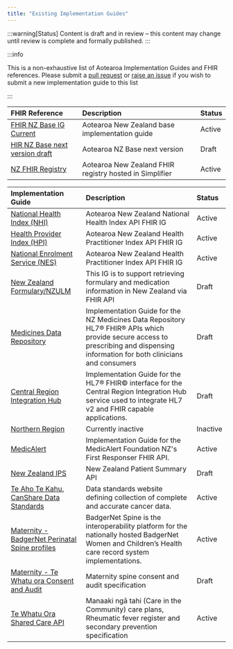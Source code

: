 ```yaml
---
title: "Existing Implementation Guides"
---
```


:::warning[Status]
Content is draft and in review – this content may change until review is complete and formally published.
:::

:::info

This is a non-exhaustive list of Aotearoa Implementation Guides and FHIR references. Please submit a [pull request](/community/get-involved/03.2-contributing) or [raise an issue](/community/get-involved/03.1-participating#issues) if you wish to submit a new implementation guide to this list

:::

| FHIR Reference                                                            | Description                                             | Status |
| :------------------------------------------------------------------------ | :------------------------------------------------------ | :----- |
| [FHIR NZ Base IG Current](https://fhir.org.nz)                            | Aotearoa New Zealand base implementation guide          | Active |
| [HIR NZ Base next version draft](https://build.fhir.org/ig/HL7NZ/nzbase/) | Aotearoa NZ Base next version                           | Draft  |
| [NZ FHIR Registry](https://simplifier.net/organization/nz-fhir-registry)  | Aotearoa New Zealand FHIR registry hosted in Simplifier | Active |

| Implementation Guide                                                                                            | Description                                                                                                                                                                         | Status   |
| :-------------------------------------------------------------------------------------------------------------- | :---------------------------------------------------------------------------------------------------------------------------------------------------------------------------------- | :------- |
| [National Health Index (NHI)](https://nhi-ig.hip.digital.health.nz)                                             | Aotearoa New Zealand National Health Index API FHIR IG                                                                                                                              | Active   |
| [Health Provider Index (HPI)](https://hpi-ig.hip.digital.health.nz)                                             | Aotearoa New Zealand Health Practitioner Index API FHIR IG                                                                                                                          | Active   |
| [National Enrolment Service (NES)](https://nes-ig.hip-uat.digital.health.nz/)                                   | Aotearoa New Zealand Health Practitioner Index API FHIR IG                                                                                                                          | Active   |
| [New Zealand Formulary/NZULM](https://fhir-docs.nzf.org.nz/index.html)                      | This IG is to support retrieving formulary and medication information in New Zealand via FHIR API                                                                                   | Draft    |
| [Medicines Data Repository](https://build.fhir.org/ig/HL7NZ/mdr/)                                               | Implementation Guide for the NZ Medicines Data Repository HL7® FHIR® APIs which provide secure access to prescribing and dispensing information for both clinicians and consumers | Draft    |
| [Central Region Integration Hub](https://build.fhir.org/ig/tewhatuora/centralRegion-integrationHub-ig/)         | Implementation Guide for the HL7® FHIR© interface for the Central Region Integration Hub service used to integrate HL7 v2 and FHIR capable applications.                          | Draft    |
| [Northern Region](https://build.fhir.org/ig/HL7NZ/northernRegion/)                                              | Currently inactive                                                                                                                                                                  | Inactive |
| [MedicAlert](https://simplifier.net/guide/medicalert-nz-first-responder-api)                                    | Implementation Guide for the MedicAlert Foundation NZ's First Responser FHIR API.                                                                                                   | Active   |
| [New Zealand IPS](https://build.fhir.org/ig/tewhatuora/fhir-nzips/)                                             | New Zealand Patient Summary API                                                                                                                                                     | Draft    |
| [Te Aho Te Kahu, CanShare Data Standards](https://canshare.co.nz/dataStandards.html)                            | Data standards website defining collection of complete and accurate cancer data.                                                                                                    | Active   |
| [Maternity - BadgerNet Perinatal Spine profiles](https://simplifier.net/badgernet)                              | BadgerNet Spine is the interoperability platform for the nationally hosted BadgerNet Women and Children’s Health care record system implementations.                                | Active   |
| [Maternity - Te Whatu ora Consent and Audit](https://simplifier.net/Te-Whatu-Ora---Maternity-Consent-and-Audit) | Maternity spine consent and audit specification                                                                                                                                     | Draft    |
| [Te Whatu Ora Shared Care API](https://build.fhir.org/ig/tewhatuora/cinc-fhir-ig) | Manaaki ngā tahi (Care in the Community) care plans, Rheumatic fever register and secondary prevention  specification                                                                                                                                     | Active    |
